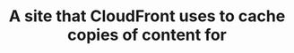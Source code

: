 ---
layout: answer
title: "A site that CloudFront uses to cache copies of content for"
blurb: "The servers that host cached content are officially called Edge locations by Amazon."
quid: 101
---